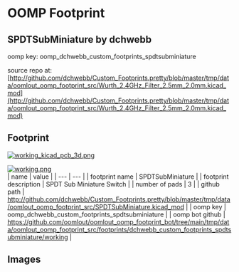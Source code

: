 # OOMP Footprint  
## SPDTSubMiniature  by dchwebb  
  
oomp key: oomp_dchwebb_custom_footprints_spdtsubminiature  
  
source repo at: [http://github.com/dchwebb/Custom_Footprints.pretty/blob/master/tmp/data/oomlout_oomp_footprint_src/Wurth_2.4GHz_Filter_2.5mm_2.0mm.kicad_mod](http://github.com/dchwebb/Custom_Footprints.pretty/blob/master/tmp/data/oomlout_oomp_footprint_src/Wurth_2.4GHz_Filter_2.5mm_2.0mm.kicad_mod)  
## Footprint  
  
[![working_kicad_pcb_3d.png](working_kicad_pcb_3d_600.png)](working_kicad_pcb_3d.png)  
  
[![working.png](working_600.png)](working.png)  
| name | value | 
| --- | --- | 
| footprint name | SPDTSubMiniature | 
| footprint description | SPDT Sub Miniature Switch | 
| number of pads | 3 | 
| github path | http://github.com/dchwebb/Custom_Footprints.pretty/blob/master/tmp/data/oomlout_oomp_footprint_src/SPDTSubMiniature.kicad_mod | 
| oomp key | oomp_dchwebb_custom_footprints_spdtsubminiature | 
| oomp bot github | https://github.com/oomlout/oomlout_oomp_footprint_bot/tree/main/tmp/data/oomlout_oomp_footprint_src/footprints/dchwebb_custom_footprints_spdtsubminiature/working | 
## Images  
